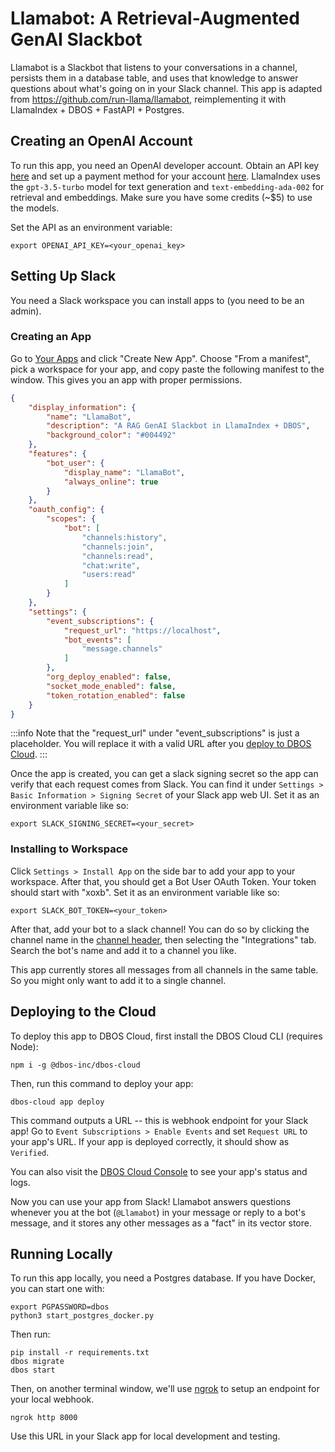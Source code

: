 # Llamabot: A Retrieval-Augmented GenAI Slackbot

Llamabot is a Slackbot that listens to your conversations in a channel, persists them in a database table, and uses that knowledge to answer questions about what's going on in your Slack channel.
This app is adapted from https://github.com/run-llama/llamabot, reimplementing it with LlamaIndex + DBOS + FastAPI + Postgres.

## Creating an OpenAI Account
To run this app, you need an OpenAI developer account. Obtain an API key [here](https://platform.openai.com/api-keys) and set up a payment method for your account [here](https://platform.openai.com/account/billing/overview).
LlamaIndex uses the `gpt-3.5-turbo` model for text generation and `text-embedding-ada-002` for retrieval and embeddings.
Make sure you have some credits (~$5) to use the models.


Set the API as an environment variable:

```shell
export OPENAI_API_KEY=<your_openai_key>
```

## Setting Up Slack
You need a Slack workspace you can install apps to (you need to be an admin).

### Creating an App

Go to [Your Apps](https://api.slack.com/apps) and click "Create New App". Choose "From a manifest", pick a workspace for your app, and copy paste the following manifest to the window. This gives you an app with proper permissions.

```json
{
    "display_information": {
        "name": "LlamaBot",
        "description": "A RAG GenAI Slackbot in LlamaIndex + DBOS",
        "background_color": "#004492"
    },
    "features": {
        "bot_user": {
            "display_name": "LlamaBot",
            "always_online": true
        }
    },
    "oauth_config": {
        "scopes": {
            "bot": [
                "channels:history",
                "channels:join",
                "channels:read",
                "chat:write",
                "users:read"
            ]
        }
    },
    "settings": {
        "event_subscriptions": {
            "request_url": "https://localhost",
            "bot_events": [
                "message.channels"
            ]
        },
        "org_deploy_enabled": false,
        "socket_mode_enabled": false,
        "token_rotation_enabled": false
    }
}
```

:::info
Note that the "request_url" under "event_subscriptions" is just a placeholder.
You will replace it with a valid URL after you [deploy to DBOS Cloud](#deploying-to-the-cloud).
:::

Once the app is created, you can get a slack signing secret so the app can verify that each request comes from Slack.
You can find it under `Settings > Basic Information > Signing Secret` of your Slack app web UI. Set it as an environment variable like so:

```shell
export SLACK_SIGNING_SECRET=<your_secret>
```

### Installing to Workspace

Click `Settings > Install App` on the side bar to add your app to your workspace.
After that, you should get a Bot User OAuth Token.
Your token should start with "xoxb". Set it as an environment variable like so:

```shell
export SLACK_BOT_TOKEN=<your_token>
```

After that, add your bot to a slack channel! You can do so by clicking the channel name in the [channel header](https://slack.com/help/articles/360059928654-How-to-use-Slack--your-quick-start-guide#channels), then selecting the "Integrations" tab.
Search the bot's name and add it to a channel you like.

This app currently stores all messages from all channels in the same table. So you might only want to add it to a single channel.

## Deploying to the Cloud

To deploy this app to DBOS Cloud, first install the DBOS Cloud CLI (requires Node):

```shell
npm i -g @dbos-inc/dbos-cloud
```

Then, run this command to deploy your app:

```shell
dbos-cloud app deploy
```

This command outputs a URL -- this is webhook endpoint for your Slack app!
Go to `Event Subscriptions > Enable Events` and set `Request URL` to your app's URL.
If your app is deployed correctly, it should show as `Verified`.

You can also visit the [DBOS Cloud Console](https://console.dbos.dev/) to see your app's status and logs.

Now you can use your app from Slack!
Llamabot answers questions whenever you at the bot (`@Llamabot`) in your message or reply to a bot's message, and it stores any other messages as a "fact" in its vector store.

## Running Locally

To run this app locally, you need a Postgres database.
If you have Docker, you can start one with:

```shell
export PGPASSWORD=dbos
python3 start_postgres_docker.py
```

Then run:

```shell
pip install -r requirements.txt
dbos migrate
dbos start
```

Then, on another terminal window, we'll use [ngrok](https://ngrok.com/) to setup an endpoint for your local webhook.

```shell
ngrok http 8000
```

Use this URL in your Slack app for local development and testing.